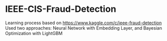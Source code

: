 # IEEE-CIS-Fraud-Detection
Learning process based on https://www.kaggle.com/c/ieee-fraud-detection  
Used two approaches: Neural Network with Embedding Layer, and Bayesian Optimization with LightGBM  
